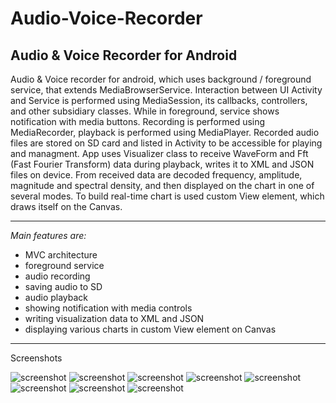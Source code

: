 # Audio-Voice-Recorder
Audio &amp; Voice Recorder for Android
-------------------------------------------
Audio & Voice recorder for android, which uses background / foreground service, that extends MediaBrowserService. Interaction between UI Activity and Service is performed using MediaSession, its callbacks, controllers, and other subsidiary classes. While in foreground, service shows notification with media buttons. Recording is performed using MediaRecorder, playback is performed using MediaPlayer. Recorded audio files are stored on SD card and listed in Activity to be accessible for playing and managment. App uses Visualizer class to receive WaveForm and Fft (Fast Fourier Transform) data during playback, writes it to XML and JSON files on device. From received data are decoded frequency, amplitude, magnitude and spectral density, and then displayed on the chart in one of several modes. To build real-time chart is used custom View element, which draws itself on the Canvas.

-------------------------------------------
_Main features are:_
* MVC architecture
* foreground service
* audio recording
* saving audio to SD
* audio playback
* showing notification with media controls
* writing visualization data to XML and JSON
* displaying various charts in custom View element on Canvas

-------------------------------------------
Screenshots

 ![screenshot](https://raw.githubusercontent.com/Vitaliy-B/Audio-Voice-Recorder/master/data/AVR_scrsh_01_ready.png "screenshot")
 ![screenshot](https://raw.githubusercontent.com/Vitaliy-B/Audio-Voice-Recorder/master/data/AVR_scrsh_02_rec.png "screenshot")
 ![screenshot](https://raw.githubusercontent.com/Vitaliy-B/Audio-Voice-Recorder/master/data/AVR_scrsh_03_type.png "screenshot")
 ![screenshot](https://raw.githubusercontent.com/Vitaliy-B/Audio-Voice-Recorder/master/data/AVR_scrsh_04_play_AF.png "screenshot")
 ![screenshot](https://raw.githubusercontent.com/Vitaliy-B/Audio-Voice-Recorder/master/data/AVR_scrsh_04_play_MF.png "screenshot")
 ![screenshot](https://raw.githubusercontent.com/Vitaliy-B/Audio-Voice-Recorder/master/data/AVR_scrsh_04_play_SDF.png "screenshot")
 ![screenshot](https://raw.githubusercontent.com/Vitaliy-B/Audio-Voice-Recorder/master/data/AVR_scrsh_05_pause.png "screenshot")
 ![screenshot](https://raw.githubusercontent.com/Vitaliy-B/Audio-Voice-Recorder/master/data/AVR_scrsh_06_saved.png "screenshot")
